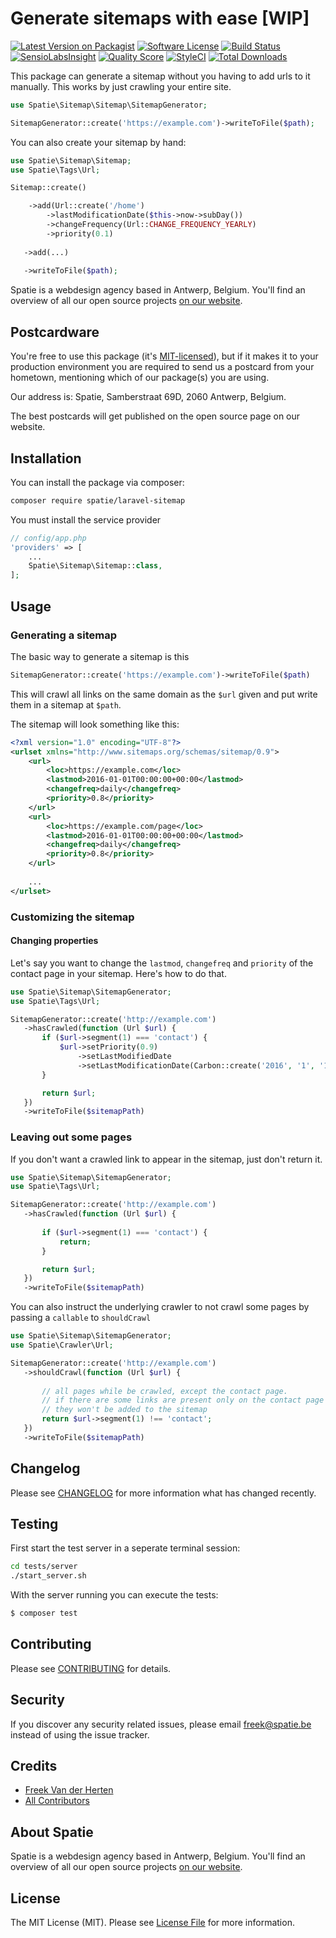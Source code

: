# Generate sitemaps with ease [WIP]

[![Latest Version on Packagist](https://img.shields.io/packagist/v/spatie/laravel-sitemap.svg?style=flat-square)](https://packagist.org/packages/spatie/laravel-sitemap)
[![Software License](https://img.shields.io/badge/license-MIT-brightgreen.svg?style=flat-square)](LICENSE.md)
[![Build Status](https://img.shields.io/travis/spatie/laravel-sitemap/master.svg?style=flat-square)](https://travis-ci.org/spatie/laravel-sitemap)
[![SensioLabsInsight](https://img.shields.io/sensiolabs/i/8b8a2545-76b3-4f24-bf35-64e49adfa2cf.svg?style=flat-square)](https://insight.sensiolabs.com/projects/8b8a2545-76b3-4f24-bf35-64e49adfa2cf)
[![Quality Score](https://img.shields.io/scrutinizer/g/spatie/laravel-sitemap.svg?style=flat-square)](https://scrutinizer-ci.com/g/spatie/laravel-sitemap)
[![StyleCI](https://styleci.io/repos/65549848/shield)](https://styleci.io/repos/65549848)
[![Total Downloads](https://img.shields.io/packagist/dt/spatie/laravel-sitemap.svg?style=flat-square)](https://packagist.org/packages/spatie/laravel-sitemap)

This package can generate a sitemap without you having to add urls to it manually. This works by just crawling your entire site.

```php
use Spatie\Sitemap\Sitemap\SitemapGenerator;

SitemapGenerator::create('https://example.com')->writeToFile($path);
```

You can also create your sitemap by hand:

```php
use Spatie\Sitemap\Sitemap;
use Spatie\Tags\Url;

Sitemap::create()

    ->add(Url::create('/home')
        ->lastModificationDate($this->now->subDay())
        ->changeFrequency(Url::CHANGE_FREQUENCY_YEARLY)
        ->priority(0.1)
        
   ->add(...)
   
   ->writeToFile($path);
```



Spatie is a webdesign agency based in Antwerp, Belgium. You'll find an overview of all our open source projects [on our website](https://spatie.be/opensource).

## Postcardware

You're free to use this package (it's [MIT-licensed](LICENSE.md)), but if it makes it to your production environment you are required to send us a postcard from your hometown, mentioning which of our package(s) you are using.

Our address is: Spatie, Samberstraat 69D, 2060 Antwerp, Belgium.

The best postcards will get published on the open source page on our website.

## Installation

You can install the package via composer:

``` bash
composer require spatie/laravel-sitemap
```

You must install the service provider

```php
// config/app.php
'providers' => [
    ...
    Spatie\Sitemap\Sitemap::class,
];
```

## Usage

### Generating a sitemap

The basic way to generate a sitemap is this

```php
SitemapGenerator::create('https://example.com')->writeToFile($path)
```

This will crawl all links on the same domain as the `$url` given and put write them in a sitemap at `$path`.

The sitemap will look something like this:

```xml
<?xml version="1.0" encoding="UTF-8"?>
<urlset xmlns="http://www.sitemaps.org/schemas/sitemap/0.9">
    <url>
        <loc>https://example.com</loc>
        <lastmod>2016-01-01T00:00:00+00:00</lastmod>
        <changefreq>daily</changefreq>
        <priority>0.8</priority>
    </url>
    <url>
        <loc>https://example.com/page</loc>
        <lastmod>2016-01-01T00:00:00+00:00</lastmod>
        <changefreq>daily</changefreq>
        <priority>0.8</priority>
    </url>
    
    ...
</urlset>
```

### Customizing the sitemap

#### Changing properties

Let's say you want to change the `lastmod`, `changefreq` and `priority` of the contact page in your sitemap. Here's how to do that.

```php
use Spatie\Sitemap\SitemapGenerator;
use Spatie\Tags\Url;

SitemapGenerator::create('http://example.com')
   ->hasCrawled(function (Url $url) {
       if ($url->segment(1) === 'contact') {
           $url->setPriority(0.9)
               ->setLastModifiedDate
               ->setLastModificationDate(Carbon::create('2016', '1', '1'));
       }

       return $url;
   })
   ->writeToFile($sitemapPath)
```

### Leaving out some pages

If you don't want a crawled link to appear in the sitemap, just don't return it.

```php
use Spatie\Sitemap\SitemapGenerator;
use Spatie\Tags\Url;

SitemapGenerator::create('http://example.com')
   ->hasCrawled(function (Url $url) {
   
       if ($url->segment(1) === 'contact') {
           return;
       }

       return $url;
   })
   ->writeToFile($sitemapPath)
```

You can also instruct the underlying crawler to not crawl some pages by passing a `callable` to `shouldCrawl`

```php
use Spatie\Sitemap\SitemapGenerator;
use Spatie\Crawler\Url;

SitemapGenerator::create('http://example.com')
   ->shouldCrawl(function (Url $url) {
   
       // all pages while be crawled, except the contact page.
       // if there are some links are present only on the contact page
       // they won't be added to the sitemap
       return $url->segment(1) !== 'contact';
   })
   ->writeToFile($sitemapPath)
```

## Changelog

Please see [CHANGELOG](CHANGELOG.md) for more information what has changed recently.

## Testing

First start the test server in a seperate terminal session:

``` bash
cd tests/server
./start_server.sh
```

With the server running you can execute the tests:

``` bash
$ composer test
```

## Contributing

Please see [CONTRIBUTING](CONTRIBUTING.md) for details.

## Security

If you discover any security related issues, please email freek@spatie.be instead of using the issue tracker.

## Credits

- [Freek Van der Herten](https://github.com/freekmurze)
- [All Contributors](../../contributors)

## About Spatie
Spatie is a webdesign agency based in Antwerp, Belgium. You'll find an overview of all our open source projects [on our website](https://spatie.be/opensource).

## License

The MIT License (MIT). Please see [License File](LICENSE.md) for more information.
